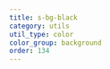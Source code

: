 ```yaml
---
title: s-bg-black
category: utils
util_type: color
color_group: background
order: 134
---
```

<div class="s-bg-black"></div>
